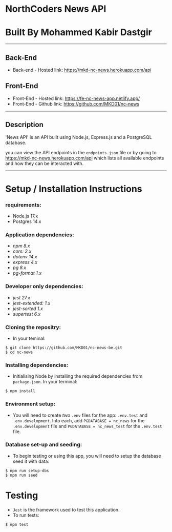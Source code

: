 # **NorthCoders News API**

# **Built By Mohammed Kabir Dastgir**

---

## **Back-End**

- Back-end - Hosted link: https://mkd-nc-news.herokuapp.com/api

## **Front-End**

- Front-End - Hosted link: https://fe-nc-news-app.netlify.app/
- Front-End - Github link: https://github.com/MKD01/nc-news

---

## **Description**

'News API' is an API built using Node.js, Express.js and a PostgreSQL database.

you can view the API endpoints in the `endpoints.json` file or by going to https://mkd-nc-news.herokuapp.com/api which lists all available endpoints and how they can be interacted with.

---

# **Setup / Installation Instructions**

### **requirements:**

- Node.js 17.x
- Postgres 14.x

### **Application dependencies:**

<i>
  
- npm 8.x
- cors: 2.x
- dotenv 14.x
- express 4.x
- pg 8.x
- pg-format 1.x
  </i>

### **Developer only dependencies:**

<i>

- jest 27.x
- jest-extended: 1.x
- jest-sorted 1.x
- supertest 6.x
  </i>

### **Cloning the repositry:**

- In your teminal:

```
$ git clone https://github.com/MKD01/nc-news-be.git
$ cd nc-news
```

### **Installing dependencies:**

- Initialising Node by installing the required dependencies from `package.json`. In your terminal:

```
$ npm install
```

### **Environment setup:**

- You will need to create _two_ `.env` files for the app: `.env.test` and `.env.development`. Into each, add `PGDATABASE = nc_news` for the `.env.development` file and `PGDATABASE = nc_news_test` for the `.env.test` file.

### **Database set-up and seeding:**

- To begin testing or using this app, you will need to setup the database seed it with data:

```
$ npm run setup-dbs
$ npm run seed
```

# **Testing**

- `Jest` is the framework used to test this application.
- To run tests:

```
$ npm test
```
